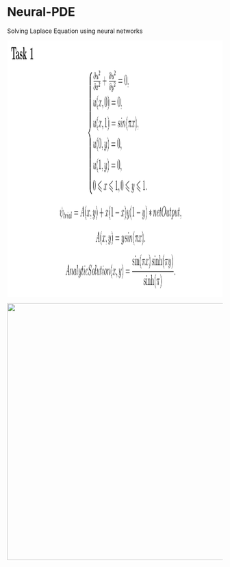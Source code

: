 # Neural-PDE
Solving Laplace Equation using neural networks
<p align="center">
<img align="middle" src="./assets/Task1_g.png"  width="800" height="600"/>
</p>
<p align="center">
<img align="middle" src="./assets/Task1.gif"  width="800" height="600"/>
</p>
